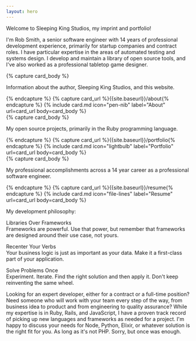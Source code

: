 ```yaml
---
layout: hero
---
```


<p class="is-size-5">
  Welcome to <span class="has-text-success has-text-weight-semibold">Sleeping King Studios</span>, my imprint and portfolio!
</p>

I'm Rob Smith, a senior software engineer with 14 years of professional development experience, primarily for startup companies and contract roles. I have particular expertise in the areas of automated testing and systems design. I develop and maintain a library of open source tools, and I've also worked as a professional tabletop game designer.

<div class="fixed-grid has-1-cols-mobile has-3-cols mt-5 mb-5">
  <div class="grid">
    <div class="cell is-flex">
      {% capture card_body %}<p>
        Information about the author, Sleeping King Studios, and this website.
      </p>{% endcapture %}
      {% capture card_url %}{{site.baseurl}}/about{% endcapture %}
      {% include card.md icon="pen-nib" label="About" url=card_url body=card_body %}
    </div>
    <div class="cell is-flex">
      {% capture card_body %}<p>
        My open source projects, primarily in the
        <span class="has-text-imperial-purple">
          <i class="fa fa-gem"></i>
          Ruby
        </span>
        programming language.
      </p>{% endcapture %}
      {% capture card_url %}{{site.baseurl}}/portfolio{% endcapture %}
      {% include card.md icon="lightbulb" label="Portfolio" url=card_url body=card_body %}
    </div>
    <div class="cell is-flex">
      {% capture card_body %}<p>
        My professional accomplishments across a 14 year career as a professional software engineer.
      </p>{% endcapture %}
      {% capture card_url %}{{site.baseurl}}/resume{% endcapture %}
      {% include card.md icon="file-lines" label="Resume" url=card_url body=card_body %}
    </div>
  </div>
</div>


My development philosophy:

<p>
  <span class="has-text-imperial-purple has-text-weight-semibold">
    Libraries Over Frameworks
  </span>
  <br />
  Frameworks are powerful. Use that power, but remember that frameworks are designed around their use case, not yours.
</p>

<p>
  <span class="has-text-imperial-purple has-text-weight-semibold">
    Recenter Your Verbs
  </span>
  <br />
  Your business logic is just as important as your data. Make it a first-class part of your application.
</p>

<p>
  <span class="has-text-imperial-purple has-text-weight-semibold">
    Solve Problems Once
  </span>
  <br />
  Experiment. Iterate. Find the right solution and then apply it. Don't keep reinventing the same wheel.
</p>

Looking for an expert developer, either for a contract or a full-time position? Need someone who will work with your team every step of the way, from business idea to product and from engineering to quality assurance? While my expertise is in Ruby, Rails, and JavaScript, I have a proven track record of picking up new languages and frameworks as needed for a project. I'm happy to discuss your needs for Node, Python, Elixir, or whatever solution is the right fit for you. <span class="is-size-7">As long as it's not PHP. Sorry, but once was enough.</span>
